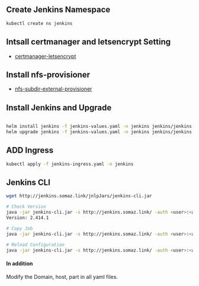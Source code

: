 ## Create Jenkins Namespace

```bash
kubectl create ns jenkins

```

## Intsall certmanager and letsencrypt Setting
- [certmanager-letsencrypt](https://github.com/somaz94/certmanager-letsencrypt)

## Install nfs-provisioner
- [nfs-subdir-external-provisioner](https://kubernetes-sigs.github.io/nfs-subdir-external-provisioner)

## Install Jenkins and Upgrade

```bash

helm install jenkins -f jenkins-values.yaml -n jenkins jenkins/jenkins
helm upgrade jenkins -f jenkins-values.yaml -n jenkins jenkins/jenkins # Upgrdae Method
```

## ADD Ingress

```bash
kubectl apply -f jenkins-ingress.yaml -n jenkins
```

## Jenkins CLI

```bash
wget http://jenkins.somaz.link/jnlpJars/jenkins-cli.jar

# Check Version
java -jar jenkins-cli.jar -s http://jenkins.somaz.link/ -auth <user>:<api-token> -version
Version: 2.414.1

# Copy Job
java -jar jenkins-cli.jar -s http://jenkins.somaz.link/ -auth <user>:<api-token> copy-job <origin-job> <copy-job>

# Reload Configuration
java -jar jenkins-cli.jar -s http://jenkins.somaz.link/ -auth <user>:<api-token> reload-configuration
```

#### In addition
Modify the Domain, host, part in all yaml files.

